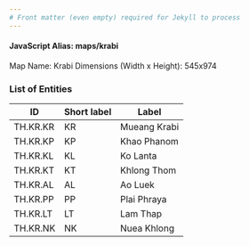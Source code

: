 ```yaml
---
# Front matter (even empty) required for Jekyll to process
---
```


#### JavaScript Alias: maps/krabi

Map Name: Krabi
Dimensions (Width x Height): 545x974

### List of Entities

| ID       | Short label | Label        |
| -------- | ----------- | ------------ |
| TH.KR.KR | KR          | Mueang Krabi |
| TH.KR.KP | KP          | Khao Phanom  |
| TH.KR.KL | KL          | Ko Lanta     |
| TH.KR.KT | KT          | Khlong Thom  |
| TH.KR.AL | AL          | Ao Luek      |
| TH.KR.PP | PP          | Plai Phraya  |
| TH.KR.LT | LT          | Lam Thap     |
| TH.KR.NK | NK          | Nuea Khlong  |

